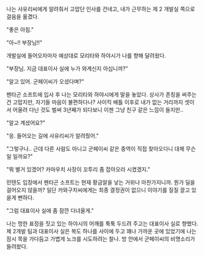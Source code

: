 나는 사유리씨에게 알려줘서 고맙단 인사를 건네고, 내가 근무하는 제 2 개발실 쪽으로 걸음을 옮겼다.

"좋은 아침." 

"아~!! 부장님!!" 

개발실에 들어오자마자 예상대로 모리타와 하야시가 나를 향해 달려왔다.

"부장님. 지금 대표이사 실에 누가 와계신지 아십니까?" 

"알고 있어. 군페이씨가 오셨다며?" 

펜타곤 소프트에 입사 후 나는 모리타와 하야시에게 말을 놓았다.
상사가 존칭을 써주는 건 고맙지만, 자기들 마음이 불편하다나?
사이킥 배틀 이후로 내가 없는 거리까지 셋이서 어울려 다닌 것도 벌써 3년째가 되다보니 이젠 그냥 친구 같은 느낌이 들지만..

"알고 계셨어요?" 

"응. 들어오는 길에 사유리씨가 알려줬어." 

"그렇구나.. 근데 다른 사람도 아니고 군페이씨 같은 중역이 직접 찾아오다니 대체 무슨 일 일까요?" 

"뭐 별거 있겠어? 카마우치 사장이 꼬투리 좀 잡아오라 시켰겠지." 

민텐도 입장에서 펜타곤 소프트는 현재 황금알을 낳는 거위나 마찬가지니까.
뭔가 딜을 걸어오지 않을까? 일단 카와구치씨에게는 최종 결정권이 없으니 이야기를 질질 끌고 있을게 뻔하다.

"그럼 대표이사 실에 좀 잠깐 다녀올게." 

나는 멍한 표정을 짓고 있는 하야시의 어깨를 툭툭 두드려 주고는 대표이사 실로 향했다.
제 2개발 팀과 대표이사 실은 복도 하나를 사이에 두고 꽤나 가까운 곳에 있었기에 나는 잠시 목을 가다듬고 가볍게 노크를 시도하려는 찰나. 방 안에서 군페이씨의 비명소리가 들려왔다.